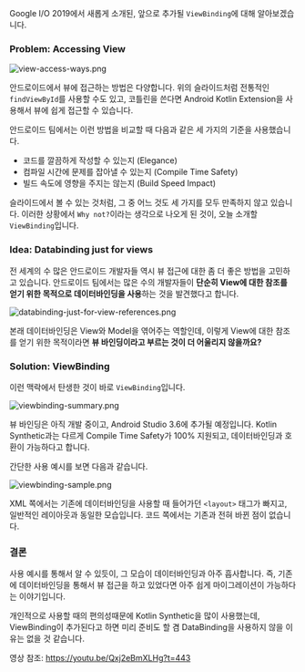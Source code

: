 Google I/O 2019에서 새롭게 소개된, 앞으로 추가될 `ViewBinding`에 대해 알아보겠습니다.



### Problem: Accessing View

![view-access-ways.png](https://images.velog.io/post-images/tura/c2348370-7483-11e9-aa1c-695f58669bee/view-access-ways.png)

안드로이드에서 뷰에 접근하는 방법은 다양합니다. 위의 슬라이드처럼 전통적인 `findViewById`를 사용할 수도 있고, 코틀린을 쓴다면 Android Kotlin Extension을 사용해서 뷰에 쉽게 접근할 수 있습니다.



안드로이드 팀에서는 이런 방법을 비교할 때 다음과 같은 세 가지의 기준을 사용했습니다.

- 코드를 깔끔하게 작성할 수 있는지 (Elegance)
- 컴파일 시간에 문제를 잡아낼 수 있는지 (Compile Time Safety)
- 빌드 속도에 영향을 주지는 않는지 (Build Speed Impact)

슬라이드에서 볼 수 있는 것처럼, 그 중 어느 것도 세 가지를 모두 만족하지 않고 있습니다. 이러한 상황에서 `Why not?`이라는 생각으로 나오게 된 것이, 오늘 소개할 `ViewBinding`입니다.




### Idea: Databinding just for views

전 세계의 수 많은 안드로이드 개발자들 역시 뷰 접근에 대한 좀 더 좋은 방법을 고민하고 있습니다. 안드로이드 팀에서는 많은 수의 개발자들이 **단순히 View에 대한 참조를 얻기 위한 목적으로 데이터바인딩을 사용**하는 것을 발견했다고 합니다.

![databinding-just-for-view-references.png](https://images.velog.io/post-images/tura/c5e057f0-7484-11e9-9a26-a9ae8c917a07/databinding-just-for-view-references.png)

본래 데이터바인딩은 View와 Model을 엮어주는 역할인데, 이렇게 View에 대한 참조를 얻기 위한 목적이라면 **뷰 바인딩이라고 부르는 것이 더 어울리지 않을까요?**



### Solution: ViewBinding

이런 맥락에서 탄생한 것이 바로 `ViewBinding`입니다.



![viewbinding-summary.png](https://images.velog.io/post-images/tura/8b9a5310-7485-11e9-aa1c-695f58669bee/viewbinding-summary.png)

뷰 바인딩은 아직 개발 중이고, Android Studio 3.6에 추가될 예정입니다. Kotlin Synthetic과는 다르게 Compile Time Safety가 100% 지원되고, 데이터바인딩과 호환이 가능하다고 합니다.



간단한 사용 예시를 보면 다음과 같습니다.

![viewbinding-sample.png](https://images.velog.io/post-images/tura/18d8e210-7485-11e9-aa1c-695f58669bee/viewbinding-sample.png)

XML 쪽에서는 기존에 데이터바인딩을 사용할 때 들어가던 `<layout>` 태그가 빠지고, 일반적인 레이아웃과 동일한 모습입니다. 코드 쪽에서는 기존과 전혀 바뀐 점이 없습니다.



### 결론

사용 예시를 통해서 알 수 있듯이, 그 모습이 데이터바인딩과 아주 흡사합니다. 즉, 기존에 데이터바인딩을 통해서 뷰 접근을 하고 있었다면 아주 쉽게 마이그레이션이 가능하다는 이야기입니다.

개인적으로 사용할 때의 편의성때문에 Kotlin Synthetic을 많이 사용했는데, ViewBinding이 추가된다고 하면 미리 준비도 할 겸 DataBinding을 사용하지 않을 이유는 없을 것 같습니다.



영상 참조: https://youtu.be/Qxj2eBmXLHg?t=443